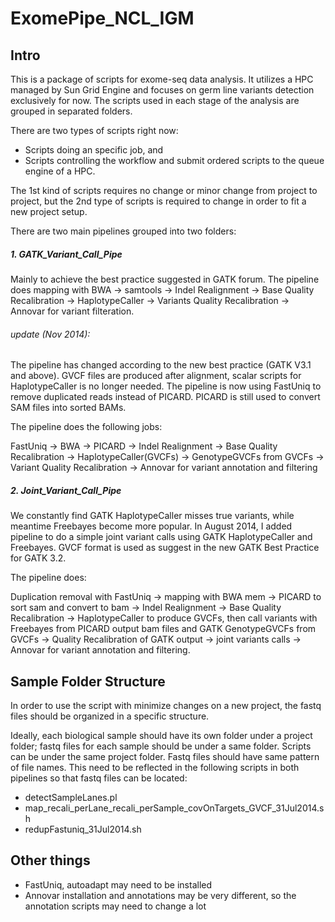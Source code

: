 ExomePipe_NCL_IGM
=================

Intro
-----------------

This is a package of scripts for exome-seq data analysis. It utilizes a HPC managed by Sun Grid Engine and focuses on germ line variants detection exclusively for now. The scripts used in each stage of the analysis are grouped in separated folders.

There are two types of scripts right now:
* Scripts doing an specific job, and
* Scripts controlling the workflow and submit ordered scripts to the queue engine of a HPC.

The 1st kind of scripts requires no change or minor change from project to project, but the 2nd type of scripts is required to change in order to fit a new project setup.

There are two main pipelines grouped into two folders:

##### 1. GATK_Variant_Call_Pipe
   Mainly to achieve the best practice suggested in GATK forum. The pipeline does mapping with BWA -> samtools -> Indel Realignment -> Base Quality Recalibration -> HaplotypeCaller -> Variants Quality Recalibration -> Annovar for variant filteration.

###### update (Nov 2014):
   The pipeline has changed according to the new best practice (GATK V3.1 and above). GVCF files are produced after alignment, scalar scripts for HaplotypeCaller is no longer needed. The pipeline is now using FastUniq to remove duplicated reads instead of PICARD. PICARD is still used to convert SAM files into sorted BAMs. 

   The pipeline does the following jobs:

   FastUniq -> BWA -> PICARD -> Indel Realignment -> Base Quality Recalibration -> HaplotypeCaller(GVCFs) -> GenotypeGVCFs from GVCFs -> Variant Quality Recalibration -> Annovar for variant annotation and filtering


##### 2. Joint_Variant_Call_Pipe
   We constantly find GATK HaplotypeCaller misses true variants, while meantime Freebayes become more popular. In August 2014, I added pipeline to do a simple joint variant calls using GATK HaplotypeCaller and Freebayes. GVCF format is used as suggest in the new GATK Best Practice for GATK 3.2. 

   The pipeline does:

   Duplication removal with FastUniq -> mapping with BWA mem -> PICARD to sort sam and convert to bam -> Indel Realignment -> Base Quality Recalibration -> HaplotypeCaller to produce GVCFs, then call variants with Freebayes from PICARD output bam files and GATK GenotypeGVCFs from GVCFs -> Quality Recalibration of GATK output -> joint variants calls -> Annovar for variant annotation and filtering.


Sample Folder Structure
-----------------

In order to use the script with minimize changes on a new project, the fastq files should be organized in a specific structure.

Ideally, each biological sample should have its own folder under a project folder; fastq files for each sample should be under a same folder. Scripts can be under the same project folder. Fastq files should have same pattern of file names. This need to be reflected in the following scripts in both pipelines so that fastq files can be located:

* detectSampleLanes.pl
* map_recali_perLane_recali_perSample_covOnTargets_GVCF_31Jul2014.sh
* redupFastuniq_31Jul2014.sh


Other things
-----------------
* FastUniq, autoadapt may need to be installed
* Annovar installation and annotations may be very different, so the annotation scripts may need to change a lot


